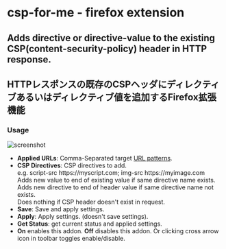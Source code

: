 # csp-for-me - firefox extension
## Adds directive or directive-value to the existing CSP(content-security-policy) header in HTTP response.
## HTTPレスポンスの既存のCSPヘッダにディレクティブあるいはディレクティブ値を追加するFirefox拡張機能
### Usage
![screenshot](https://yobukodori.github.io/freedom/image/csp-for-me-screenshot.jpg)
- **Applied URLs**: Comma-Separated target [URL patterns](https://developer.mozilla.org/en-US/docs/Mozilla/Add-ons/WebExtensions/Match_patterns).
- **CSP Directives**: CSP directives to add.  
e.g. script-src https<z>://</z>myscript.com; img-src https<z>://</z>myimage.com  
Adds new value to end of existing value if same directive name exists.  
Adds new directive to end of header value if same directive name not exists.  
Does nothing if CSP header doesn't exist in request.
- **Save**: Save and apply settings.
- **Apply**: Apply settings. (doesn't save settings).
- **Get Status**: get current status and applied settings.
- **On** enables this addon. **Off** disables this addon. Or clicking cross arrow icon in toolbar toggles enable/disable. 
